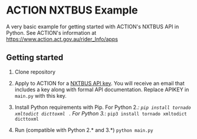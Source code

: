 ACTION NXTBUS Example
====================

A very basic example for getting started with ACTION's NXTBUS API in Python. See ACTION's information at https://www.action.act.gov.au/rider_Info/apps

Getting started
---------------
1. Clone repository
2. Apply to ACTION for a [NXTBUS API key](https://www.action.act.gov.au/rider_Info/apps/nxtbus-data-feed-registration-form). You will receive an email that includes a key along with formal API documentation. Replace APIKEY in ``main.py`` with this key. 
3. Install Python requirements with Pip. For Python 2.*:
  ``pip install tornado xmltodict dicttoxml `` . For Python 3.*: ``pip3 install tornado xmltodict dicttoxml `` 
  
4. Run (compatible with Python 2.* and 3.*)
``python main.py``
